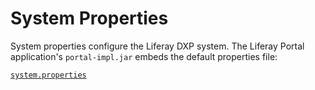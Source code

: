 # System Properties

<!-- Concerned that this article is too light and doesn't really explain what purpose System Properties are - what is the System and how is it distinct from the Portal? -->

System properties configure the Liferay DXP system. The Liferay Portal application's `portal-impl.jar` embeds the default properties file:

[`system.properties`](https://docs.liferay.com/dxp/portal/7.2-latest/propertiesdoc/system.properties.html)
